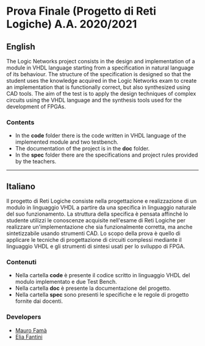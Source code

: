 Prova Finale (Progetto di Reti Logiche) A.A. 2020/2021
======================================================
## English
The Logic Networks project consists in the design and implementation of a module in VHDL language starting from a specification in natural language of its behaviour.
The structure of the specification is designed so that the student uses the knowledge acquired in the Logic Networks exam to create an implementation that is functionally correct, but also synthesized using CAD tools.
The aim of the test is to apply the design techniques of complex circuits using the VHDL language and the synthesis tools used for the development of FPGAs.

### Contents
* In the **code** folder there is the code written in VHDL language of the implemented module and two testbench.
* The documentation of the project is in the **doc** folder.
* In the **spec** folder there are the specifications and project rules provided by the teachers.

---------

## Italiano
Il progetto di Reti Logiche consiste nella progettazione e realizzazione di un modulo in linguaggio VHDL a partire da una specifica in linguaggio naturale del suo funzionamento.
La struttura della specifica è pensata affinché lo studente utilizzi le conoscenze acquisite nell'esame di Reti Logiche per realizzare un'implementazione che sia funzionalmente  corretta, ma anche sintetizzabile usando strumenti CAD.
Lo scopo della prova è quello di applicare le tecniche di progettazione di circuiti complessi mediante il linguaggio VHDL e gli strumenti di sintesi usati per lo sviluppo di FPGA.

### Contenuti
* Nella cartella **code** è presente il codice scritto in linguaggio VHDL del modulo implementato e due Test Bench.
* Nella cartella **doc** è presente la documentazione del progetto.
* Nella cartella **spec** sono presenti le specifiche e le regole di progetto fornite dai docenti.



### Developers
* [Mauro Famà](https://github.com/maurofama99)
* [Elia Fantini](https://github.com/EliaFantini)
